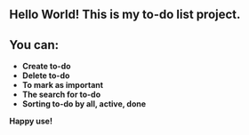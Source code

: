 
## Hello World! This is my to-do list project.


## You can:
* **Create to-do**
* **Delete to-do**
* **To mark as important**
* **The search for to-do**
* **Sorting to-do by all, active, done**


**Happy use!**
